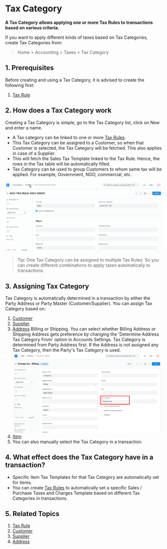 
# Tax Category


**A Tax Category allows applying one or more Tax Rules to transactions based on various criteria.**


If you want to apply different kinds of taxes based on Tax Categories, create Tax Categories from:



> 
> Home > Accounting > Taxes > Tax Category
> 
> 
> 


## 1. Prerequisites


Before creating and using a Tax Category, it is advised to create the following first:


1. [Tax Rule](/docs/en/accounts/tax-rule)


## 2. How does a Tax Category work


Creating a Tax Category is simple, go to the Tax Category list, click on New and enter a name.


* A Tax category can be linked to one or more [Tax Rules](/docs/en/accounts/tax-rule).
* This Tax Category can be assigned to a Customer, so when that Customer is selected, the Tax Category will be fetched. This also applies in case of a Supplier.
* This will fetch the Sales Tax Template linked to the Tax Rule. Hence, the rows in the Tax table will be automatically filled.
* Tax Category can be used to group Customers to whom same tax will be applied. For example, Government, NGO, commercial, etc.


![Tax Category in Sales Invoice](/files/tax-category-in-invoice.gif)



> 
> Tip: One Tax Category can be assigned to multiple Tax Rules. So you can create different combinations to apply taxes automatically to transactions.
> 
> 
> 


## 3. Assigning Tax Category


Tax Category is automatically determined in a transaction by either the Party Address or Party Master (Customer/Supplier). You can assign Tax Category based on:


1. [Customer](/docs/en/CRM/customer)
2. [Supplier](/docs/en/buying/supplier)
3. [Address](/docs/en/CRM/address) Billing or Shipping.
You can select whether Billing Address or Shipping Address gets preference by changing the 'Determine Address Tax Category From' option in Accounts Settings. Tax Category is determined from Party Address first. If the Address is not assigned any Tax Category, then the Party's Tax Category is used.
 ![Tax Cat Address](/files/tax-category-in-address.png)
4. [Item](/docs/en/stock/item#316-item-tax)
5. You can also manually select the Tax Category in a transaction.


## 4. What effect does the Tax Category have in a transaction?


* Specific Item Tax Templates for that Tax Category are automatically set for items.
* You can create [Tax Rules]({{docs_base_url}}/user/manual/en/accounts/tax-rule) to automatically set a specific Sales / Purchase Taxes and Charges Template based on different Tax Categories in transactions.


## 5. Related Topics


1. [Tax Rule](/docs/en/accounts/tax-rule)
2. [Customer](/docs/en/CRM/customer)
3. [Supplier](/docs/en/buying/supplier)
4. [Address](/docs/en/CRM/address)


